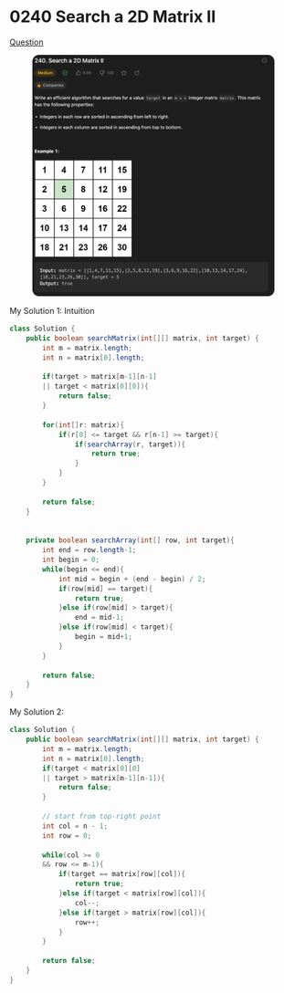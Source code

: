 # 0240 Search a 2D Matrix II

[Question](https://leetcode.com/problems/search-a-2d-matrix-ii/description/?envType=study-plan\&id=data-structure-ii)

<figure><img src="../.gitbook/assets/image (1) (2).png" alt=""><figcaption></figcaption></figure>



My Solution 1: Intuition

```java
class Solution {
    public boolean searchMatrix(int[][] matrix, int target) {
        int m = matrix.length;
        int n = matrix[0].length;

        if(target > matrix[m-1][n-1]
        || target < matrix[0][0]){
            return false;
        }

        for(int[]r: matrix){
            if(r[0] <= target && r[n-1] >= target){
                if(searchArray(r, target)){
                    return true;
                }
            }
        }   
        
        return false;
    }


    private boolean searchArray(int[] row, int target){
        int end = row.length-1;
        int begin = 0;
        while(begin <= end){
            int mid = begin + (end - begin) / 2;
            if(row[mid] == target){
                return true;
            }else if(row[mid] > target){
                end = mid-1;
            }else if(row[mid] < target){
                begin = mid+1;
            }
        }

        return false;
    }
}
```





My Solution 2:

```java
class Solution {
    public boolean searchMatrix(int[][] matrix, int target) {
        int m = matrix.length;
        int n = matrix[0].length;
        if(target < matrix[0][0]
        || target > matrix[m-1][n-1]){
            return false;
        }

        // start from top-right point
        int col = n - 1;
        int row = 0;

        while(col >= 0
        && row <= m-1){
            if(target == matrix[row][col]){
                return true;
            }else if(target < matrix[row][col]){
                col--;
            }else if(target > matrix[row][col]){
                row++;
            }
        }

        return false;
    }
}
```
